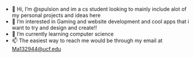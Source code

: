 - 👋 Hi, I’m @spulsion and im a cs student looking to mainly include alot of my personal projects and ideas here
- 👀 I’m interested in Gaming and website development and cool apps that i want to try and design and create!!
- 🌱 I’m currently learning computer science
- 📫 The easiest way to reach me would be through my email at Ma132944@ucf.edu

<!---
spulsion/spulsion is a ✨ special ✨ repository because its `README.md` (this file) appears on your GitHub profile.
You can click the Preview link to take a look at your changes.
--->
